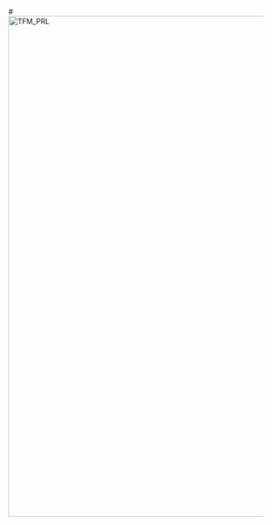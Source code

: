 #<img width="989" alt="TFM_PRL" src="https://github.com/user-attachments/assets/0b97ea77-df0b-4867-8374-ee195c063cdb" />
